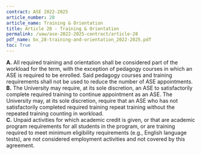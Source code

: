 ```yaml
---
contract: ASE 2022-2025
article_number: 28
article_name: Training & Orientation 
title: Article 28 - Training & Orientation 
permalink: /uaw/ase-2022-2025-contract/article-28
pdf_name: bx_28-training-and-orientation_2022-2025.pdf
toc: True
---
```



<div class="lvl1"><b>A.</b> All required training and orientation shall be considered part of the workload for the term, with the exception of pedagogy courses in which an ASE is required to be enrolled. Said pedagogy courses and training requirements shall not be used to reduce the number of ASE appointments.</div>
<div class="lvl1"><b>B.</b> The University may require, at its sole discretion, an ASE to satisfactorily complete required training to continue appointment as an ASE. The University may, at its sole discretion, require that an ASE who has not satisfactorily completed required training repeat training without the repeated training counting in workload.</div>
<div class="lvl1"><b>C.</b> Unpaid activities for which academic credit is given, or that are academic program requirements for all students in the program, or are training required to meet minimum eligibility requirements (e.g., English language tests), are not considered employment activities and not covered by this agreement.</div>


